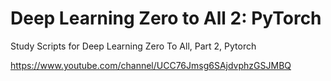 # Deep Learning Zero to All 2: PyTorch
Study Scripts for Deep Learning Zero To All, Part 2, Pytorch


https://www.youtube.com/channel/UCC76Jmsg6SAjdvphzGSJMBQ
